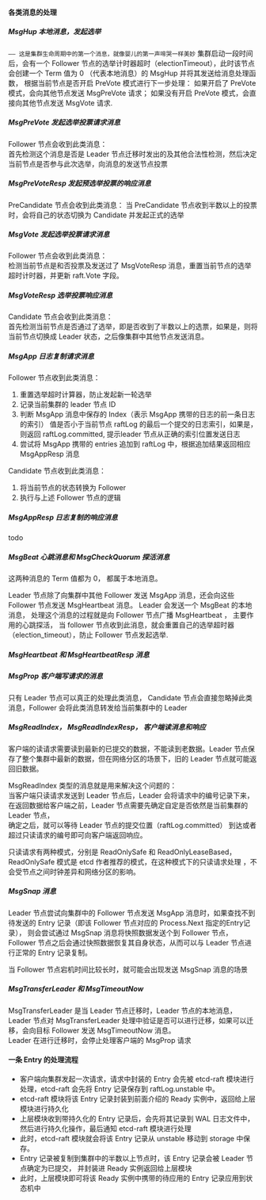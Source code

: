#### 各类消息的处理
##### MsgHup 本地消息，发起选举 
`—— 这是集群生命周期中的第一个消息，就像婴儿的第一声啼哭一样美妙`
集群启动一段时间后，会有一个 Follower 节点的选举计时器超时（electionTimeout），此时该节点会创建一个 Term 值为 0 （代表本地消息）的 MsgHup 并将其发送给消息处理函数，
根据当前节点是否开启 PreVote 模式进行下一步处理： 如果开启了 PreVote 模式，会向其他节点发送 MsgPreVote 请求； 如果没有开启 PreVote 模式，会直接向其他节点发送 MsgVote 请求.  

##### MsgPreVote 发起选举投票请求消息
Follower 节点会收到此类消息：  
首先检测这个消息是否是 Leader 节点迁移时发出的及其他合法性检测，然后决定当前节点是否参与此次选举，向消息的发送节点投票
##### MsgPreVoteResp 发起预选举投票的响应消息
PreCandidate 节点会收到此类消息：
当 PreCandidate 节点收到半数以上的投票时，会将自己的状态切换为 Candidate 并发起正式的选举
##### MsgVote 发起选举投票请求消息  
Follower 节点会收到此类消息：  
检测当前节点是和否投票及发送过了 MsgVoteResp 消息，重置当前节点的选举超时计时器，并更新 raft.Vote 字段。
##### MsgVoteResp 选举投票响应消息
Candidate 节点会收到此类消息：  
首先检测当前节点是否通过了选举，即是否收到了半数以上的选票，如果是，则将当前节点切换成 Leader 状态，之后像集群中其他节点发送消息。

##### MsgApp 日志复制请求消息
Follower 节点收到此类消息：
1. 重置选举超时计算器，防止发起新一轮选举
2. 记录当前集群的 leader 节点 ID
3. 判断 MsgApp 消息中保存的 Index（表示 MsgApp 携带的日志的前一条日志的索引） 值是否小于当前节点 raftLog 的最后一个提交的日志索引，如果是，则返回 raftLog.committed, 提示leader 节点从正确的索引位置发送日志
4. 尝试将 MsgApp 携带的 entries 追加到 raftLog 中，根据追加结果返回相应 MsgAppResp 消息


Candidate 节点收到此类消息：
1. 将当前节点的状态转换为 Follower
2. 执行与上述 Follower 节点的逻辑

##### MsgAppResp 日志复制的响应消息
todo

##### MsgBeat 心跳消息和 MsgCheckQuorum 探活消息
这两种消息的 Term 值都为 0， 都属于本地消息。  

Leader 节点除了向集群中其他 Follower 发送 MsgApp 消息，还会向这些 Follower 节点发送 MsgHeartbeat 消息。 Leader 会发送一个 MsgBeat 的本地消息，
处理这个消息的过程就是向 Follower 节点广播 MsgHeartbeat ， 主要作用的心跳探活，
当 follower 节点收到此消息，就会重置自己的选举超时器（election_timeout），防止 Follower 节点发起选举.  


##### MsgHeartbeat 和 MsgHeartbeatResp 消息


##### MsgProp 客户端写请求的消息
只有 Leader 节点可以真正的处理此类消息， Candidate 节点会直接忽略掉此类消息，Follower 会将此类消息转发给当前集群中的 Leader

##### MsgReadIndex， MsgReadIndexResp， 客户端读消息和响应
客户端的读请求需要读到最新的已提交的数据，不能读到老数据。Leader 节点保存了整个集群中最新的数据，但在网络分区的场景下，旧的 Leader 节点就可能返回旧数据。  

MsgReadIndex 类型的消息就是用来解决这个问题的：  
当客户端只读请求发送到 Leader 节点后，Leader 会将请求中的编号记录下来，在返回数据给客户端之前，Leader 节点需要先确定自定是否依然是当前集群的 Leader 节点，  
确定之后，就可以等待 Leader 节点的提交位置（raftLog.committed） 到达或者超过只读请求的编号即可向客户端返回响应。  

只读请求有两种模式，分别是 ReadOnlySafe 和 ReadOnlyLeaseBased，ReadOnlySafe 模式是 etcd 作者推荐的模式，在这种模式下的只读请求处理
，不会受节点之间时钟差异和网络分区的影响。  


##### MsgSnap 消息
Leader 节点尝试向集群中的 Follower 节点发送 MsgApp 消息时，如果查找不到待发送的 Entry 记录（即该 Follower 节点对应的 Process.Next 指定的Entry记录），
则会尝试通过 MsgSnap 消息将快照数据发送个到 Follower 节点，Follower 节点之后会通过快照数据恢复其自身状态，从而可以与 Leader 节点进行正常的 Entry 记录复制。  

当 Follower 节点宕机时间比较长时，就可能会出现发送 MsgSnap 消息的场景

##### MsgTransferLeader 和 MsgTimeoutNow 
MsgTransferLeader 是当 Leader 节点迁移时，Leader 节点的本地消息，Leader 节点对 MsgTransferLeader 处理中验证是否可以进行迁移，如果可以迁移，会向目标 Follower 
发送 MsgTimeoutNow 消息。   
Leader 在进行迁移时，会停止处理客户端的 MsgProp 请求

#### 一条 Entry 的处理流程
- 客户端向集群发起一次请求，请求中封装的 Entry 会先被 etcd-raft 模块进行处理，etcd-raft 会先将 Entry 记录保存到 raftLog.unstable 中。
- etcd-raft 模块将该 Entry 记录封装到前面介绍的 Ready 实例中，返回给上层模块进行持久化
- 上层模块收到带持久化的 Entry 记录后，会先将其记录到 WAL 日志文件中，然后进行持久化操作，最后通知 etcd-raft 模块进行处理
- 此时，etcd-raft 模块就会将该 Entry 记录从 unstable 移动到 storage 中保存。
- Entry 记录被复制到集群中的半数以上节点时，该 Entry 记录会被 Leader 节点确定为已提交， 并封装进 Ready 实例返回给上层模块
- 此时，上层模块即可将该 Ready 实例中携带的待应用的 Entry 记录应用到状态机中

































